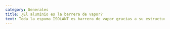 ```yaml
---
category: Generales
title: ¿El aluminio es la barrera de vapor?
text: Toda la espuma ISOLANT es barrera de vapor gracias a su estructura de celda cerrada, por lo cual previene la aparición de condensación superficial de la cubierta, si está correctamente colocada.
---
```

